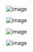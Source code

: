 ![image](https://github.com/user-attachments/assets/7b94c52c-4d25-4518-8568-035e2d679f2f)

![image](https://github.com/user-attachments/assets/88cdcce3-7e92-43d2-ba65-d04534bd7b8a)

![image](https://github.com/user-attachments/assets/e2c1736e-f504-4b08-af4d-7291665ab13c)

![image](https://github.com/user-attachments/assets/1e6297e4-0c2e-4708-950b-ab07f93d3383)
